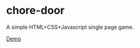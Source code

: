 # chore-door

A simple HTML+CSS+Javascript single page game.
 
[Demo](https://ganxu.science/projects/chore_door/chore-door.html)
